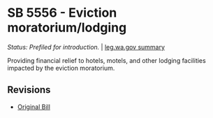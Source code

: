 # SB 5556 - Eviction moratorium/lodging
*Status: Prefiled for introduction.* | [leg.wa.gov summary](https://app.leg.wa.gov/billsummary?BillNumber=5556&Year=2021)

Providing financial relief to hotels, motels, and other lodging facilities impacted by the eviction moratorium.

## Revisions
* [Original Bill](1/)